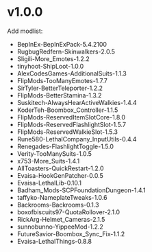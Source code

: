 # v1.0.0

Add modlist:

+ BepInEx-BepInExPack-5.4.2100
+ RugbugRedfern-Skinwalkers-2.0.5
+ Sligili-More_Emotes-1.2.2
+ tinyhoot-ShipLoot-1.0.0
+ AlexCodesGames-AdditionalSuits-1.1.3
+ FlipMods-TooManyEmotes-1.7.7
+ SirTyler-BetterTeleporter-1.2.2
+ FlipMods-BetterStamina-1.3.2
+ Suskitech-AlwaysHearActiveWalkies-1.4.4
+ KoderTeh-Boombox_Controller-1.1.5
+ FlipMods-ReservedItemSlotCore-1.8.0
+ FlipMods-ReservedFlashlightSlot-1.5.7
+ FlipMods-ReservedWalkieSlot-1.5.3
+ Rune580-LethalCompany_InputUtils-0.4.4
+ Renegades-FlashlightToggle-1.5.0
+ Verity-TooManySuits-1.0.5
+ x753-More_Suits-1.4.1
+ AllToasters-QuickRestart-1.2.0
+ Evaisa-HookGenPatcher-0.0.5
+ Evaisa-LethalLib-0.10.1
+ Badham_Mods-SCPFoundationDungeon-1.4.1
+ taffyko-NameplateTweaks-1.0.6
+ Backrooms-Backrooms-0.1.3
+ boxofbiscuits97-QuotaRollover-2.1.0
+ RickArg-Helmet_Cameras-2.1.5
+ sunnobunno-YippeeMod-1.2.2
+ FutureSavior-Boombox_Sync_Fix-1.1.2
+ Evaisa-LethalThings-0.8.8

